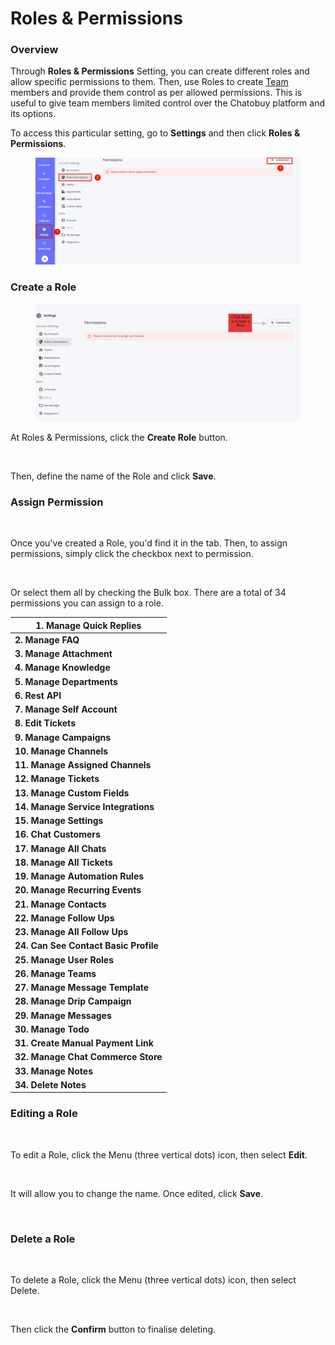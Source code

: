 # Roles & Permissions

### Overview

Through **Roles & Permissions** Setting, you can create different roles and allow specific permissions to them. Then, use Roles to create [Team](https://github.com/rampwin/rampwin-gitbook-docs/blob/main/broken-reference/README.md) members and provide them control as per allowed permissions. This is useful to give team members limited control over the Chatobuy platform and its options.

To access this particular setting, go to **Settings** and then click **Roles & Permissions**.

<figure><img src=".gitbook/assets/screenshot-nimbusweb.me-2024.05.16-18_04_48.png" alt=""><figcaption></figcaption></figure>

### Create a Role

<figure><img src=".gitbook/assets/screenshot-nimbusweb.me-2024.05.16-18_06_43.png" alt=""><figcaption></figcaption></figure>

At Roles & Permissions, click the **Create Role** button.

<figure><img src="https://files.gitbook.com/v0/b/gitbook-x-prod.appspot.com/o/spaces%2FhElFPtMZjXYjDDMBT5q2%2Fuploads%2FrdOrlQ4whbUsToZ0ByxZ%2FCreate%20Role%20Modal.png?alt=media&#x26;token=451e1c90-2902-4135-a41f-4203e7b55a6e" alt=""><figcaption></figcaption></figure>

Then, define the name of the Role and click **Save**.

### Assign Permission

<figure><img src="https://files.gitbook.com/v0/b/gitbook-x-prod.appspot.com/o/spaces%2FhElFPtMZjXYjDDMBT5q2%2Fuploads%2FwlVrg3OKou584FIvOtcR%2FAssigning%20Permission.png?alt=media&#x26;token=ebe2a4a5-a16b-4573-82da-7bd3bc344b16" alt=""><figcaption></figcaption></figure>

Once you've created a Role, you'd find it in the tab. Then, to assign permissions, simply click the checkbox next to permission.

<figure><img src="https://files.gitbook.com/v0/b/gitbook-x-prod.appspot.com/o/spaces%2FhElFPtMZjXYjDDMBT5q2%2Fuploads%2FGBg1M0BYuaYdtNH00QOM%2FAll%20Permissions%20at%20Once.png?alt=media&#x26;token=2342e5d0-ed7a-4c43-b62e-bd2cfff86651" alt=""><figcaption></figcaption></figure>

Or select them all by checking the Bulk box. There are a total of 34 permissions you can assign to a role.

| **1. Manage Quick Replies**           |
| ------------------------------------- |
| **2. Manage FAQ**                     |
| **3. Manage Attachment**              |
| **4. Manage Knowledge**               |
| **5. Manage Departments**             |
| **6. Rest API**                       |
| **7. Manage Self Account**            |
| **8. Edit Tickets**                   |
| **9. Manage Campaigns**               |
| **10. Manage Channels**               |
| **11. Manage Assigned Channels**      |
| **12. Manage Tickets**                |
| **13. Manage Custom Fields**          |
| **14. Manage Service Integrations**   |
| **15. Manage Settings**               |
| **16. Chat Customers**                |
| **17. Manage All Chats**              |
| **18. Manage All Tickets**            |
| **19. Manage Automation Rules**       |
| **20. Manage Recurring Events**       |
| **21. Manage Contacts**               |
| **22. Manage Follow Ups**             |
| **23. Manage All Follow Ups**         |
| **24. Can See Contact Basic Profile** |
| **25. Manage User Roles**             |
| **26. Manage Teams**                  |
| **27. Manage Message Template**       |
| **28. Manage Drip Campaign**          |
| **29. Manage Messages**               |
| **30. Manage Todo**                   |
| **31. Create Manual Payment Link**    |
| **32. Manage Chat Commerce Store**    |
| **33. Manage Notes**                  |
| **34. Delete Notes**                  |

### Editing a Role

<figure><img src="https://files.gitbook.com/v0/b/gitbook-x-prod.appspot.com/o/spaces%2FhElFPtMZjXYjDDMBT5q2%2Fuploads%2Fr8jX9Z0NTwBTkk0R6VZ2%2FEdit%20a%20Role.png?alt=media&#x26;token=6f06c835-dc49-4bdd-abfa-1e74ad8d4e8a" alt=""><figcaption></figcaption></figure>

To edit a Role, click the Menu (three vertical dots) icon, then select **Edit**.

<figure><img src="https://files.gitbook.com/v0/b/gitbook-x-prod.appspot.com/o/spaces%2FhElFPtMZjXYjDDMBT5q2%2Fuploads%2FVDLg3GdhiSYC9X5x5AmP%2FEdit%20a%20Role%20Edit%20option.png?alt=media&#x26;token=f6763a2e-a33f-4291-a112-07b201cf7fc0" alt=""><figcaption></figcaption></figure>

It will allow you to change the name. Once edited, click **Save**.

<figure><img src="https://files.gitbook.com/v0/b/gitbook-x-prod.appspot.com/o/spaces%2FhElFPtMZjXYjDDMBT5q2%2Fuploads%2F8rerMMHWyNf9AM6gdq93%2FUpdate%20the%20Role.png?alt=media&#x26;token=d08e0e63-2bd9-44c3-a414-e6d6d494ca32" alt=""><figcaption></figcaption></figure>

### Delete a Role

<figure><img src="https://files.gitbook.com/v0/b/gitbook-x-prod.appspot.com/o/spaces%2FhElFPtMZjXYjDDMBT5q2%2Fuploads%2FuP80ODCS5iFV7Sv1gVcd%2FTo%20Delete%20a%20Role.png?alt=media&#x26;token=8f0c387a-777a-478a-b296-a119d1cf5c3e" alt=""><figcaption></figcaption></figure>

To delete a Role, click the Menu (three vertical dots) icon, then select Delete.

<figure><img src="https://files.gitbook.com/v0/b/gitbook-x-prod.appspot.com/o/spaces%2FhElFPtMZjXYjDDMBT5q2%2Fuploads%2FxJG0hNhWvrOTrX4qhQE1%2FDelete%20a%20Role%20Delete%20option.png?alt=media&#x26;token=fd6b7615-d520-4149-a9e5-e1c04539cfa4" alt=""><figcaption></figcaption></figure>

Then click the **Confirm** button to finalise deleting.

<figure><img src="https://files.gitbook.com/v0/b/gitbook-x-prod.appspot.com/o/spaces%2FhElFPtMZjXYjDDMBT5q2%2Fuploads%2FT9IeHIYI7eIvwy4CmYmt%2FConfirm%20Delete%20a%20Role.png?alt=media&#x26;token=b922cde1-e3f1-4082-a422-bd3f0d48a68d" alt=""><figcaption></figcaption></figure>
